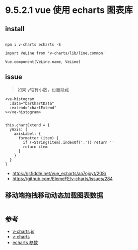 # 9.5.2.1 vue 使用 echarts 图表库


## install

```

npm i v-charts echarts -S

import VeLine from 'v-charts/lib/line.common'

Vue.component(VeLine.name, VeLine)
```

## issue

>如果 y轴有小数，设置隐藏

```
<ve-histogram
  :data="barChartData"
  :extend="chartExtend"
></ve-histogram>


this.chartExtend = {
  yAxis: {
    axisLabel: {
      formatter (item) {
        if (~String(item).indexOf('.')) return ''
        return item
      }
    }
  }
}
```
- https://jsfiddle.net/vue_echarts/aa7ojxyt/208/
- https://github.com/ElemeFE/v-charts/issues/284

## 移动端拖拽移动动态加载图表数据

```

```

## 参考
- [v-charts.js](https://v-charts.js.org/#/)
- [v-charts](https://github.com/ElemeFE/v-charts)
- [echarts 参数](https://github.com/fairyly/html-demo/blob/gh-pages/%E7%99%BE%E5%BA%A6%20echarts.md)
